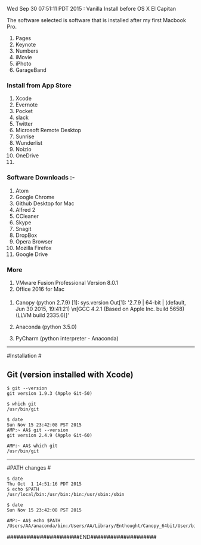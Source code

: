 Wed Sep 30 07:51:11 PDT 2015 :  Vanilla Install before OS X El Capitan


The software selected is software that is installed after my first Macbook Pro.


1. Pages
2. Keynote
3. Numbers
4. iMovie
5. iPhoto
6. GarageBand


### Install from App Store

1.  Xcode  
2.  Evernote
3.  Pocket
4.  slack
5.  Twitter
6.  Microsoft Remote Desktop
7.  Sunrise
8.  Wunderlist
9.  Noizio
10. OneDrive
11.

### Software Downloads :-
1. Atom
2. Google Chrome
3. Github Desktop for Mac
4. Alfred 2
5. CCleaner
6. Skype
7. Snagit
8. DropBox
9. Opera Browser
10. Mozilla Firefox
11. Google Drive

### More
1. VMware Fusion Professional Version 8.0.1
2. Office 2016 for Mac

####
1. Canopy (python 2.7.9)
[1]: sys.version
Out[1]: '2.7.9 | 64-bit | (default, Jun 30 2015, 19:41:21) \n[GCC 4.2.1 (Based on Apple Inc. build 5658) (LLVM build 2335.6)]'

2. Anaconda (python 3.5.0)
3. PyCharm (python interpreter  - Anaconda)

------------------------------------------------------
#Installation #

Git (version installed with Xcode)
------------------------------

```
$ git --version
git version 1.9.3 (Apple Git-50)

$ which git
/usr/bin/git

$ date
Sun Nov 15 23:42:08 PST 2015
AMP:~ AA$ git --version
git version 2.4.9 (Apple Git-60)

AMP:~ AA$ which git
/usr/bin/git

```

------------------------------------------------------

#PATH changes #

```
$ date
Thu Oct  1 14:51:16 PDT 2015
$ echo $PATH
/usr/local/bin:/usr/bin:/bin:/usr/sbin:/sbin

$ date
Sun Nov 15 23:42:08 PST 2015

AMP:~ AA$ echo $PATH
/Users/AA/anaconda/bin:/Users/AA/Library/Enthought/Canopy_64bit/User/bin:/usr/local/bin:/usr/bin:/bin:/usr/sbin:/sbin
```


######################END####################
